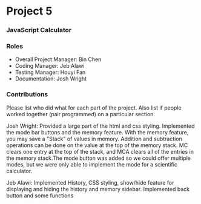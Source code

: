 # Project 5
### JavaScript Calculator

### Roles
* Overall Project Manager: Bin Chen
* Coding Manager: Jeb Alawi
* Testing Manager: Houyi Fan
* Documentation: Josh Wright

### Contributions
Please list who did what for each part of the project.
Also list if people worked together (pair programmed) on a particular section.

Josh Wright: Provided a large part of the html and css styling. Implemented the mode bar buttons and the memory feature.
With the memory feature, you may save a "Stack" of values in memory. Addition and subtraction operations can be done on 
the value at the top of the memory stack. MC clears one entry at the top of the stack, and MCA clears all of the entries
in the memory stack.The mode button was added so we could offer multiple modes, but we were only able to implement the 
mode for a scientific calculator.

Jeb Alawi: Implemented History, CSS styling, show/hide feature for displaying and hiding the history and memory sidebar. 
Implemented back button and some functions